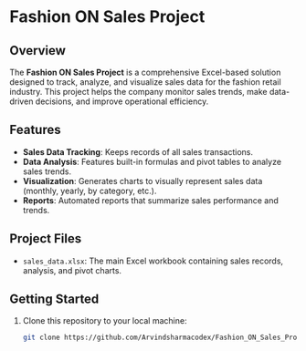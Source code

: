 # Fashion ON Sales Project

## Overview
The **Fashion ON Sales Project** is a comprehensive Excel-based solution designed to track, analyze, and visualize sales data for the fashion retail industry. This project helps the company monitor sales trends, make data-driven decisions, and improve operational efficiency.

## Features
- **Sales Data Tracking**: Keeps records of all sales transactions.
- **Data Analysis**: Features built-in formulas and pivot tables to analyze sales trends.
- **Visualization**: Generates charts to visually represent sales data (monthly, yearly, by category, etc.).
- **Reports**: Automated reports that summarize sales performance and trends.

## Project Files
- `sales_data.xlsx`: The main Excel workbook containing sales records, analysis, and pivot charts.
  
## Getting Started

1. Clone this repository to your local machine:
   ```bash
   git clone https://github.com/Arvindsharmacodex/Fashion_ON_Sales_Project.git
